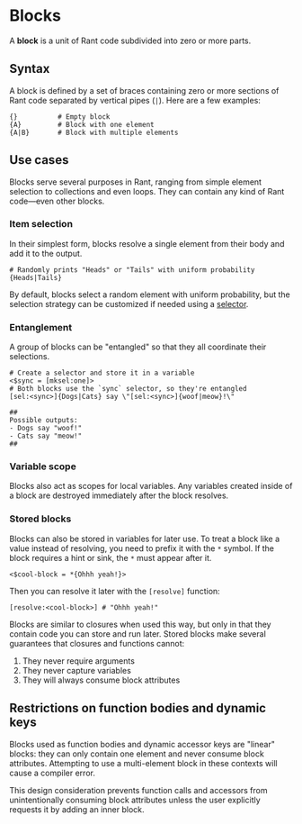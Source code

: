 # Blocks

A **block** is a unit of Rant code subdivided into zero or more parts.

## Syntax

A block is defined by a set of braces containing zero or more sections of Rant code separated by vertical pipes (`|`). Here are a few examples:
```rant
{}          # Empty block
{A}         # Block with one element
{A|B}       # Block with multiple elements
```

## Use cases

Blocks serve several purposes in Rant, ranging from simple element selection to collections and even loops. They can contain any kind of Rant code&mdash;even other blocks.

### Item selection

In their simplest form, blocks resolve a single element from their body and add it to the output.

```rant
# Randomly prints "Heads" or "Tails" with uniform probability
{Heads|Tails}
```

By default, blocks select a random element with uniform probability, but the selection strategy can be customized if needed using a [selector](/constructs/selectors.md).

### Entanglement

A group of blocks can be "entangled" so that they all coordinate their selections.


```rant
# Create a selector and store it in a variable
<$sync = [mksel:one]>
# Both blocks use the `sync` selector, so they're entangled
[sel:<sync>]{Dogs|Cats} say \"[sel:<sync>]{woof|meow}!\"

##
Possible outputs:
- Dogs say "woof!"
- Cats say "meow!"
##
```

### Variable scope

Blocks also act as scopes for local variables. Any variables created inside of a block are destroyed immediately after the block resolves.

### Stored blocks

Blocks can also be stored in variables for later use. To treat a block like a value instead of resolving, you need to prefix it with the `*` symbol.
If the block requires a hint or sink, the `*` must appear after it.

```rant
<$cool-block = *{Ohhh yeah!}>
```

Then you can resolve it later with the `[resolve]` function:

```rant
[resolve:<cool-block>] # "Ohhh yeah!"
```

Blocks are similar to closures when used this way, but only in that they contain code you can store and run later. Stored blocks make several guarantees that closures and functions cannot:
1. They never require arguments
3. They never capture variables
2. They will always consume block attributes

## Restrictions on function bodies and dynamic keys

Blocks used as function bodies and dynamic accessor keys are "linear" blocks: they can only contain one element and never consume block attributes.
Attempting to use a multi-element block in these contexts will cause a compiler error.

This design consideration prevents function calls and accessors from unintentionally consuming block attributes unless the user explicitly requests it by adding an inner block.